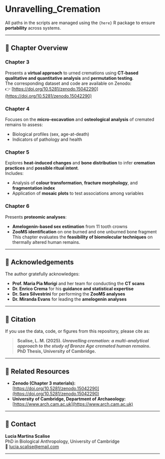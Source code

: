 # Unravelling_Cremation

All paths in the scripts are managed using the `{here}` R package to ensure **portability** across systems.

---

## 🧭 Chapter Overview

### **Chapter 3**
Presents a **virtual approach** to urned cremations using **CT-based qualitative and quantitative analysis** and **permutation testing**.  
The corresponding dataset and code are available on Zenodo:  
👉 [https://doi.org/10.5281/zenodo.15042290](https://doi.org/10.5281/zenodo.15042290)

### **Chapter 4**
Focuses on the **micro-excavation** and **osteological analysis** of cremated remains to assess:
- Biological profiles (sex, age-at-death)
- Indicators of pathology and health

### **Chapter 5**
Explores **heat-induced changes** and **bone distribution** to infer **cremation practices** and **possible ritual intent**.  
Includes:
- Analysis of **colour transformation**, **fracture morphology**, and **fragmentation index**
- Application of **mosaic plots** to test associations among variables

### **Chapter 6**
Presents **proteomic analyses**:
- **Amelogenin-based sex estimation** from 11 tooth crowns  
- **ZooMS identification** on one burned and one unburned bone fragment  
This chapter evaluates the **feasibility of biomolecular techniques** on thermally altered human remains.

---

## 🙏 Acknowledgements

The author gratefully acknowledges:

- **Prof. Maria Pia Morigi** and her team for conducting the **CT scans**
- **Dr. Enrico Crema** for his **guidance and statistical expertise**
- **Dr. Sara Silvestrini** for performing the **ZooMS analyses**
- **Dr. Miranda Evans** for leading the **amelogenin analyses**

---

## 📜 Citation

If you use the data, code, or figures from this repository, please cite as:

> **Scalise, L. M. (2025). _Unravelling cremation: a multi-analytical approach to the study of Bronze Age cremated human remains_. PhD Thesis, University of Cambridge.**

---

## 🔗 Related Resources

- **Zenodo (Chapter 3 materials):** [https://doi.org/10.5281/zenodo.15042290](https://doi.org/10.5281/zenodo.15042290)
- **University of Cambridge, Department of Archaeology:** [https://www.arch.cam.ac.uk](https://www.arch.cam.ac.uk)

---

## 📧 Contact

**Lucia Martina Scalise**  
PhD in Biological Anthropology, University of Cambridge  
📩 [lucia.scalise@email.com](mailto:lucia.scalise@email.com)

---


